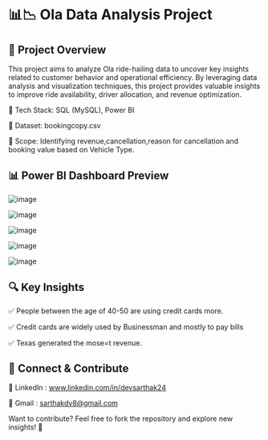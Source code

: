 # 📊📉 Ola Data Analysis Project
## 🚀 Project Overview
This project aims to analyze Ola ride-hailing data to uncover key insights related to  customer behavior and operational 
efficiency. By leveraging data analysis and visualization techniques, this project provides valuable insights to improve ride availability, driver allocation, and revenue optimization.


🔹 Tech Stack: SQL (MySQL), Power BI

🔹 Dataset: bookingcopy.csv

🔹 Scope: Identifying revenue,cancellation,reason for cancellation and booking value based on Vehicle Type.

## 📊 Power BI Dashboard Preview
![image](https://github.com/user-attachments/assets/1c01f3c2-66a4-4f58-aabe-c780667cbd0d)

![image](https://github.com/user-attachments/assets/2f04c72c-d068-4ce0-b016-66b1d4ec17f6)

![image](https://github.com/user-attachments/assets/d462ad40-b16c-4998-9dc5-ac7f36a209b7)

![image](https://github.com/user-attachments/assets/bb117233-dec6-466f-b1e0-6c39f3cd1af0)

![image](https://github.com/user-attachments/assets/b76be07f-b20e-4afc-a755-86028dc45688)


## 🔍 Key Insights
✅ People between the age of 40-50 are using credit cards more.

✅ Credit cards are widely used by Businessman and mostly to pay bills

✅ Texas generated the mose=t revenue.

## 🔗 Connect & Contribute
📌 LinkedIn : www.linkedin.com/in/devsarthak24

📌 Gmail : sarthakdv8@gmail.com

Want to contribute? Feel free to fork the repository and explore new insights! 🚀
